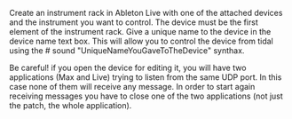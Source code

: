 Create an instrument rack in Ableton Live with one of the attached devices and the instrument you want to control.
The device must be the first element of the instrument rack.
Give a unique name to the device in the device name text box.
This will allow you to control the device from tidal using the   # sound "UniqueNameYouGaveToTheDevice"   synthax.

Be careful!
if you open the device for editing it, you will have two applications (Max and Live) trying to listen from the same UDP port.
In this case none of them will receive any message. In order to start again receiving messages you have to close one of the two applications
(not just the patch, the whole application).
